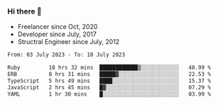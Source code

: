 ### Hi there 👋

- Freelancer since Oct, 2020
- Developer since July, 2017
- Structral Engineer since July, 2012

<!--START_SECTION:waka-->

```txt
From: 03 July 2023 - To: 10 July 2023

Ruby         18 hrs 32 mins  ████████████▒░░░░░░░░░░░░   48.99 %
ERB          8 hrs 31 mins   █████▓░░░░░░░░░░░░░░░░░░░   22.53 %
TypeScript   5 hrs 49 mins   ████░░░░░░░░░░░░░░░░░░░░░   15.37 %
JavaScript   2 hrs 45 mins   █▓░░░░░░░░░░░░░░░░░░░░░░░   07.29 %
YAML         1 hr 30 mins    █░░░░░░░░░░░░░░░░░░░░░░░░   03.99 %
```

<!--END_SECTION:waka-->
